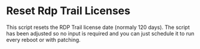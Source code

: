 # Reset Rdp Trail Licenses

This script resets the RDP Trail license date (normaly 120 days). 
The script has been adjusted so no input is required and you can just schedule it to run every reboot or with patching.